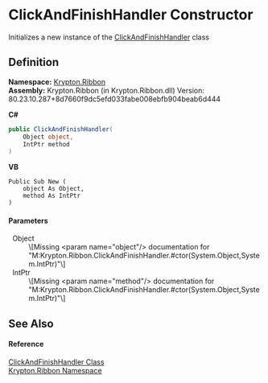 # ClickAndFinishHandler Constructor


Initializes a new instance of the <a href="75779f21-a327-37b2-311b-86afda6a923e.md">ClickAndFinishHandler</a> class



## Definition
**Namespace:** <a href="1e9bc734-cff9-e9b8-f013-94cdac669794.md">Krypton.Ribbon</a>  
**Assembly:** Krypton.Ribbon (in Krypton.Ribbon.dll) Version: 80.23.10.287+8d7660f9dc5efd033fabe008ebfb904beab6d444

**C#**
``` C#
public ClickAndFinishHandler(
	Object object,
	IntPtr method
)
```
**VB**
``` VB
Public Sub New ( 
	object As Object,
	method As IntPtr
)
```



#### Parameters
<dl><dt>  Object</dt><dd>\[Missing &lt;param name="object"/&gt; documentation for "M:Krypton.Ribbon.ClickAndFinishHandler.#ctor(System.Object,System.IntPtr)"\]</dd><dt>  IntPtr</dt><dd>\[Missing &lt;param name="method"/&gt; documentation for "M:Krypton.Ribbon.ClickAndFinishHandler.#ctor(System.Object,System.IntPtr)"\]</dd></dl>

## See Also


#### Reference
<a href="75779f21-a327-37b2-311b-86afda6a923e.md">ClickAndFinishHandler Class</a>  
<a href="1e9bc734-cff9-e9b8-f013-94cdac669794.md">Krypton.Ribbon Namespace</a>  
